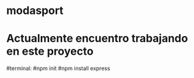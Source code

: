 # modasport

# Actualmente encuentro trabajando en este proyecto

#terminal:
#npm init
#npm install express